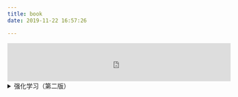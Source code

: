 ```yaml
---
title: book
date: 2019-11-22 16:57:26

---
```


<iframe align="middle"  frameborder="no" border="0" marginwidth="0" marginheight="0" width="100%" height=86 
	src="http://music.163.com/outchain/player?type=2&id=25706282&auto=0&height=66">
</iframe>



<details>
    <summary>强化学习（第二版）</summary>
    <hr />
    <embed src="./index/RLbook2018.pdf"  type="application/pdf" width="100%" height="800">
</details>

